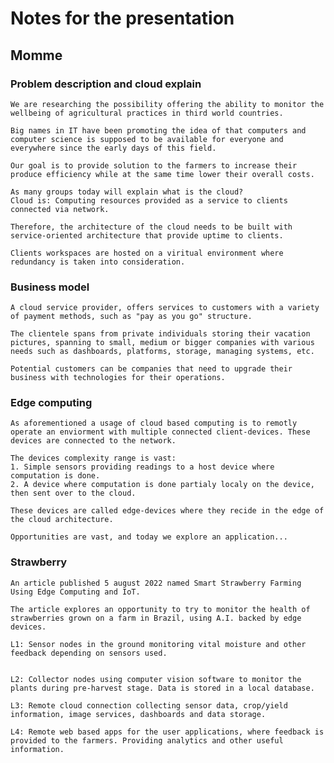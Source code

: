 # Notes for the presentation


## Momme

### Problem description and cloud explain

    We are researching the possibility offering the ability to monitor the wellbeing of agricultural practices in third world countries. 
    
    Big names in IT have been promoting the idea of that computers and computer science is supposed to be available for everyone and everywhere since the early days of this field.

    Our goal is to provide solution to the farmers to increase their produce efficiency while at the same time lower their overall costs. 

    As many groups today will explain what is the cloud? 
    Cloud is: Computing resources provided as a service to clients connected via network. 

    Therefore, the architecture of the cloud needs to be built with service-oriented architecture that provide uptime to clients.

    Clients workspaces are hosted on a viritual environment where redundancy is taken into consideration. 



### Business model

    A cloud service provider, offers services to customers with a variety of payment methods, such as "pay as you go" structure. 

    The clientele spans from private individuals storing their vacation pictures, spanning to small, medium or bigger companies with various needs such as dashboards, platforms, storage, managing systems, etc.

    Potential customers can be companies that need to upgrade their business with technologies for their operations. 

### Edge computing

    As aforementioned a usage of cloud based computing is to remotly operate an enviorment with multiple connected client-devices. These devices are connected to the network. 

    The devices complexity range is vast:
    1. Simple sensors providing readings to a host device where computation is done. 
    2. A device where computation is done partialy localy on the device, then sent over to the cloud. 

    These devices are called edge-devices where they recide in the edge of the cloud architecture.

    Opportunities are vast, and today we explore an application...


### Strawberry

    An article published 5 august 2022 named Smart Strawberry Farming Using Edge Computing and IoT.

    The article explores an opportunity to try to monitor the health of strawberries grown on a farm in Brazil, using A.I. backed by edge devices.

    L1: Sensor nodes in the ground monitoring vital moisture and other feedback depending on sensors used.


    L2: Collector nodes using computer vision software to monitor the plants during pre-harvest stage. Data is stored in a local database.

    L3: Remote cloud connection collecting sensor data, crop/yield information, image services, dashboards and data storage.

    L4: Remote web based apps for the user applications, where feedback is provided to the farmers. Providing analytics and other useful information. 

